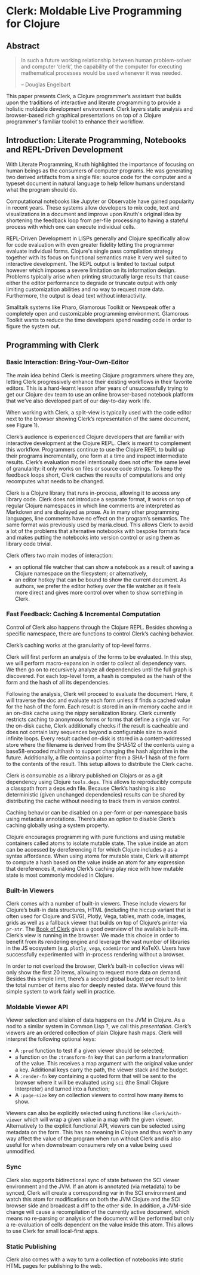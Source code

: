 # Clerk: Moldable Live Programming for Clojure

## Abstract

> In such a future working relationship between human problem-solver and computer ‘clerk’, the capability of the computer for executing mathematical processes would be used whenever it was needed.
>
> – Douglas Engelbart

This paper presents Clerk, a Clojure programmer’s assistant that builds upon the traditions of interactive and literate programming to provide a holistic moldable development environment. Clerk layers static analysis and browser-based rich graphical presentations on top of a Clojure programmer's familiar toolkit to enhance their workflow.

## **Introduction: Literate Programming, Notebooks and REPL-Driven Development**

With Literate Programming, Knuth highlighted the importance of focusing on human beings as the consumers of computer programs. He was generating two derived artifacts from a single file: source code for the computer and a typeset document in natural language to help fellow humans understand what the program should do.

Computational notebooks like Jupyter or Observable have gained popularity in recent years. These systems allow developers to mix code, text and visualizations in a document and improve upon Knuth's original idea by shortening the feedback loop from per-file processing to having a stateful process with which one can execute individual cells.

REPL-Driven Development in LISPs generally and Clojure specifically allow for code evaluation with even greater fidelity letting the programmer evaluate individual forms. Clojure's single pass compilation strategy together with its focus on functional semantics make it very well suited to interactive development. The REPL output is limited to textual output however which imposes a severe limitation on its information design. Problems typically arise when printing structurally large results that cause either the editor performance to degrade or truncate output with only limiting customization abilities and no way to request more data. Furthermore, the output is dead text without interactivity.

Smalltalk systems like Pharo, Glamorous Toolkit or Newspeak offer a completely open and customizable programming environment. Glamorous Toolkit wants to reduce the time developers spend reading code in order to figure the system out.

## **Programming with Clerk**

### Basic Interaction: Bring-Your-Own-Editor

The main idea behind Clerk is meeting Clojure programmers where they are, letting Clerk progressively enhance their existing workflows in their favorite editors. This is a hard-learnt lesson after years of unsuccessfully trying to get our Clojure dev team to use an online browser-based notebook platform that we've also developed part of our day-to-day work life.

When working with Clerk, a split-view is typically used with the code editor next to the browser showing Clerk’s representation of the same document, see Figure 1).

Clerk’s audience is experienced Clojure developers that are familiar with interactive development at the Clojure REPL. Clerk is meant to complement this workflow. Programmers continue to use the Clojure REPL to build up their programs incrementally, one form at a time and inspect intermediate results. Clerk’s evaluation model intentionally does not offer the same level of granularity: it only works on files or source code strings. To keep the feedback loops short, Clerk caches the results of computations and only recomputes what needs to be changed.

Clerk is a Clojure library that runs in-process, allowing it to access any library code. Clerk does not introduce a separate format, it works on top of regular Clojure namespaces in which line comments are interpreted as Markdown and are displayed as prose. As in many other programming languages, line comments have no effect on the program’s semantics. The same format was previously used by maria.cloud. This allows Clerk to avoid a lot of the problems that alternative notebooks with bespoke formats face and makes putting the notebooks into version control or using them as library code trivial.

Clerk offers two main modes of interaction: 

* an optional file watcher that can show a notebook as a result of saving a Clojure namespace on the filesystem; or alternatively,
* an editor hotkey that can be bound to show the current document. As authors, we prefer the editor hotkey over the file watcher as it feels more direct and gives more control over when to show something in Clerk.

### Fast Feedback: Caching & Incremental Computation

Control of Clerk also happens through the Clojure REPL. Besides showing a specific namespace, there are functions to control Clerk’s caching behavior.

Clerk’s caching works at the granularity of top-level forms. 

Clerk will first perform an analysis of the forms to be evaluated. In this step, we will perform macro-expansion in order to collect all dependency vars. We then go on to recursively analyze all dependencies until the full graph is discovered. For each top-level form, a hash is computed as the hash of the form and the hash of all its dependencies.

Following the analysis, Clerk will proceed to evaluate the document. Here, it will traverse the doc and evaluate each form unless if finds a cached value for the hash of the form. Each result is stored in an in-memory cache and in an on-disk cache using the nippy serialization library. Clerk currently restricts caching to anonymous forms or forms that define a single var. For the on-disk cache, Clerk additionally checks if the result is cacheable and does not contain lazy sequences beyond a configurable size to avoid infinite loops. Every result cached on-disk is stored in a content-addressed store where the filename is derived from the SHA512 of the contents using a base58-encoded multihash to support changing the hash algorithm in the future. Additionally, a file contains a pointer from a SHA-1 hash of the form to the contents of the result. This setup allows to distribute the Clerk cache. 

Clerk is consumable as a library published on Clojars or as a git dependency using Clojure `tools.deps`. This allows to reproducibly compute a classpath from a deps.edn file. Because Clerk’s hashing is also deterministic (given unchanged dependencies) results can be shared by distributing the cache without needing to track them in version control.

Caching behavior can be disabled on a per-form or per-namespace basis using metadata annotations. There’s also an option to disable Clerk’s caching globally using a system property.

Clojure encourages programming with pure functions and using mutable containers called atoms to isolate mutable state. The value inside an atom can be accessed by dereferencing it for which Clojure includes `@` as a syntax affordance. When using atoms for mutable state, Clerk will attempt to compute a hash based on the value inside an atom for any expression that dereferences it, making Clerk’s caching play nice with how mutable state is most commonly modeled in Clojure.

### Built-in Viewers

Clerk comes with a number of built-in viewers. These include viewers for Clojure’s built-in data structures, HTML (including the hiccup variant that is often used for Clojure and SVG), Plotly, Vega, tables, math code, images, grids as well as a fallback viewer that builds on top of Clojure’s printer via `pr-str`. The [Book of Clerk](https://book.clerk.vision) gives a good overview of the available built-ins. Clerk’s view is running in the browser. We made this choice in order to benefit from its rendering engine and leverage the vast number of libraries in the JS ecosystem (e.g. `plotly`, `vega`, `codemirror` and KaTeX). Users have successfully experimented with in-process rendering without a browser. 

In order to not overload the browser, Clerk’s built-in collection views will only show the first 20 items, allowing to request more data on demand. Besides this simple limit, there’s a second global budget per result to limit the total number of items also for deeply nested data. We’ve found this simple system to work fairly well in practice.

### Moldable Viewer API

Viewer selection and elision of data happens on the JVM in Clojure. As a nod to a similar system in Common Lisp ?, we call this *presentation*. Clerk’s viewers are an ordered collection of plain Clojure hash maps. Clerk willl interpret the following optional keys:

* A `:pred` function to test if a given viewer should be selected;
* a function on the `:transform-fn` key that can perform a transformation of the value. This receives a map argument with the original value under a key. Additional keys carry the path, the viewer stack and the budget.
* A `:render-fn` key containing a quoted form that will be sent to the browser where it will be evaluated using `sci` (the Small Clojure Interpreter) and turned into a function;
* A `:page-size` key on collection viewers to control how many items to show.

Viewers can also be explicitly selected using functions like `clerk/with-viewer` which will wrap a given value in a map with the given viewer. Alternatively to the explicit functional API, viewers can be selected using metadata on the form. This has no meaning in Clojure and thus won’t in any way affect the value of the program when run without Clerk and is also useful for when downstream consumers rely on a value being used unmodified.

### Sync

Clerk also supports bidirectional sync of state between the SCI viewer environment and the JVM. If an atom is annotated (via metadata) to be synced, Clerk will create a corresponding var in the SCI environment and watch this atom for modifications on both the JVM Clojure and the SCI browser side and broadcast a diff to the other side. In addition, a JVM-side change will cause a recompilation of the currently active document, which means no re-parsing or analysis of the document will be performed but only a re-evaluation of cells dependent on the value inside this atom. This allows to use Clerk for small local-first apps.

### Static Publishing

Clerk also comes with a way to turn a collection of notebooks into static HTML pages for publishing to the web.
